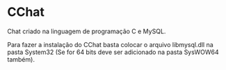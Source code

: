 # CChat

Chat criado na linguagem de programação C e MySQL.

  Para fazer a instalação do CChat basta colocar o arquivo libmysql.dll
na pasta System32 (Se for 64 bits deve ser adicionado na pasta SysWOW64 também).
